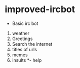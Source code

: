 # improved-ircbot

* Basic irc bot 

1. weather
2. Greetings
3. Search the internet
4. titles of urls
5. memes
6. insults 
*- help
